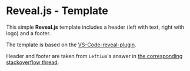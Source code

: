 # Reveal.js - Template

This simple **Reveal.js** template includes a header (left with text, right with logo) and a footer.

The template is based on the [VS-Code-reveal-plugin](https://github.com/evilz/vscode-reveal). 

Header and footer are taken from `Leftium`'s answer in [the corresponding stackoverflow thread](https://stackoverflow.com/questions/34706859/set-header-and-footer-reveal-js-presentation).